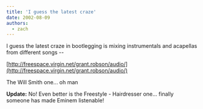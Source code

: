 ```yaml
---
title: 'I guess the latest craze'
date: 2002-08-09
authors:
  - zach
---
```


I guess the latest craze in bootlegging is mixing instrumentals and acapellas from different songs --

[http://freespace.virgin.net/grant.robson/audio/](http://freespace.virgin.net/grant.robson/audio/)

The Will Smith one... oh man

**Update:** No! Even better is the Freestyle - Hairdresser one... finally someone has made Eminem listenable!
